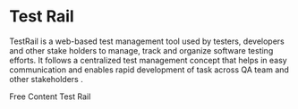 # Test Rail

TestRail is a web-based test management tool used by testers, developers and other stake holders to manage, track and organize software testing efforts. It follows a centralized test management concept that helps in easy communication and enables rapid development of task across QA team and other stakeholders .

<ResourceGroupTitle>Free Content</ResourceGroupTitle>
<BadgeLink colorScheme='blue' badgeText='Official Website' href='https://www.gurock.com/testrail/'>Test Rail</BadgeLink>
